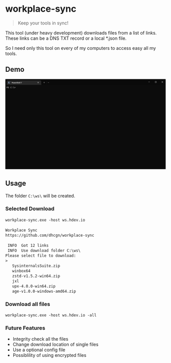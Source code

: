# workplace-sync
 
> Keep your tools in sync!

This tool (under heavy development) downloads files from a list of links. These links can be a DNS TXT record or a local *.json file.

So I need only this tool on every of my computers to access easy all my tools.

## Demo

![](docs/assets/demo.gif)

## Usage

The folder `C:\ws\` will be created.

### Selected Download

```
workplace-sync.exe -host ws.hdev.io

Workplace Sync  
https://github.com/dhcgn/workplace-sync

 INFO  Got 12 links
 INFO  Use download folder C:\ws\
Please select file to download:
>
   SysinternalsSuite.zip                    
   winbox64                                 
   zstd-v1.5.2-win64.zip                    
   jxl                                      
   upx-4.0.0-win64.zip                      
   age-v1.0.0-windows-amd64.zip
```

### Download all files

```
workplace-sync.exe -host ws.hdev.io -all
```

### Future Features

- Integrity check all the files
- Change download location of single files 
- Use a optional config file
- Possiblility of using encrypted files